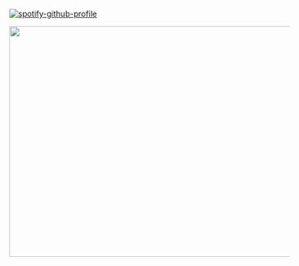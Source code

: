 [![spotify-github-profile](https://spotify-github-profile.kittinanx.com/api/view?uid=cc7ruoqolcp0f2nf5f1txlivi&cover_image=true&theme=novatorem&show_offline=false&background_color=121212&interchange=false&bar_color_cover=true&bar_color=53b14f)](https://github.com/kittinan/spotify-github-profile)

<p align="center">
  <img width="735" height="415" src="https://github.com/user-attachments/assets/f96aa270-18ed-4b55-ba62-1cff38542da9">
</p>











